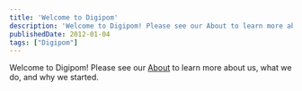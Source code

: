 ```yaml
---
title: 'Welcome to Digipom'
description: 'Welcome to Digipom! Please see our About to learn more about us, what we do, and why we started.'
publishedDate: 2012-01-04
tags: ["Digipom"]
---
```


Welcome to Digipom! Please see our [About](/about) to learn more about us, what we do, and why we started.